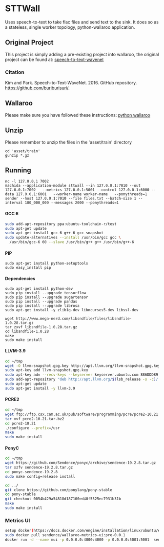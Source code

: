 # STTWall
Uses speech-to-text to take flac files and send text to the sink. It does so as a stateless, single worker topology, python-wallaroo application.

## Original Project
This project is simply adding a pre-existing project into wallaroo,
the original project can be found at: [speech-to-text-wavenet](https://github.com/buriburisuri/speech-to-text-wavenet "speech-to-text-wavenet")

### Citation
Kim and Park. Speech-to-Text-WaveNet. 2016. GitHub repository. https://github.com/buriburisuri/.

## Wallaroo
Please make sure you have followed these instructions: [python wallaroo](https://github.com/Sendence/wallaroo/blob/master/book/python/intro.md)

## Unzip
Please remember to unzip the files in the 'asset/train' directory
```
cd 'asset/train'
gunzip *.gz
```

## Running
```
nc -l 127.0.0.1 7002
machida --application-module sttwall --in 127.0.0.1:7010 --out 127.0.0.1:7002   --metrics 127.0.0.1:5001 --control 127.0.0.1:6000 --data 127.0.0.1:6001   --worker-name worker-name   --ponythreads=1
sender --host 127.0.0.1:7010 --file files.txt --batch-size 1 --interval 100_000_000 --messages 2000 --ponythreads=1
```


#### GCC 6
```bash
sudo add-apt-repository ppa:ubuntu-toolchain-r/test
sudo apt-get update
sudo apt-get install gcc-6 g++-6 gcc-snapshot
sudo update-alternatives --install /usr/bin/gcc gcc \
  /usr/bin/gcc-6 60 --slave /usr/bin/g++ g++ /usr/bin/g++-6
```
#### PIP
```
sudo apt-get install python-setuptools
sudo easy_install pip
```
#### Dependencies
```
sudo apt-get install python-dev
sudo pip install --upgrade tensorflow
sudo pip install --upgrade sugartensor
sudo pip install --upgrade pandas
sudo pip install --upgrade librosa
sudo apt-get install -y zlib1g-dev libncurses5-dev libssl-dev

wget http://www.mega-nerd.com/libsndfile/files/libsndfile-1.0.28.tar.gz
tar zxvf libsndfile-1.0.28.tar.gz
cd libsndfile-1.0.28
make
sudo make install
````



#### LLVM-3.9
```bash
cd ~/tmp
wget -O llvm-snapshot.gpg.key http://apt.llvm.org/llvm-snapshot.gpg.key
sudo apt-key add llvm-snapshot.gpg.key
sudo apt-key adv --recv-keys --keyserver keyserver.ubuntu.com 886DDD89
sudo add-apt-repository "deb http://apt.llvm.org/$(lsb_release -s -c)/ llvm-toolchain-$(lsb_release -s -c)-3.9 main"
sudo apt-get update
sudo apt-get install -y llvm-3.9
```


#### PCRE2
```bash
cd ~/tmp
wget ftp://ftp.csx.cam.ac.uk/pub/software/programming/pcre/pcre2-10.21.tar.bz2
tar xvf pcre2-10.21.tar.bz2
cd pcre2-10.21
./configure --prefix=/usr
make
sudo make install
```

#### PonyC
```bash
cd ~/tmp
wget https://github.com/Sendence/ponyc/archive/sendence-19.2.8.tar.gz
tar xzfv sendence-19.2.8.tar.gz
cd ponyc-sendence-19.2.8
sudo make config=release install

cd ../
git clone https://github.com/ponylang/pony-stable
cd pony-stable
git checkout 0054b429a54818d187100ed40f5525ec7931b31b
make
sudo make install
```


### Metrics UI
```bash
setup docker(https://docs.docker.com/engine/installation/linux/ubuntu/#recommended-extra-packages-for-trusty-1404)
sudo docker pull sendence/wallaroo-metrics-ui:pre-0.0.1
docker run -d --name mui -p 0.0.0.0:4000:4000 -p 0.0.0.0:5001:5001  sendence/wallaroo-metrics-ui:pre-0.0.1
```
